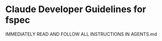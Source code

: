 # Claude Developer Guidelines for fspec 

IMMEDIATELY READ AND FOLLOW ALL INSTRUCTIONS IN AGENTS.md
